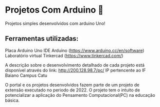 # Projetos Com Arduino 🤖

Projetos simples desenvolvidos com arduino Uno!

## Ferramentas utilizadas: 

Placa Arduino Uno
IDE Arduino (https://www.arduino.cc/en/software)
Laboratório virtual Tinkercad (https://www.tinkercad.com/)

A descrição sobre o desenvolvimento detalhado de cada projeto está disponível através do link: http://200.128.98.7/pc/ IP pertencente ao IF Baiano Campus Catu 

O portal e os projetos desenvolvidos fazem parte de um projeto de extensão executado no periodo de 2022.
O projeto tem o intuito de potencializar a aplicação do Pensamento Computacional(PC) na educação básica.
